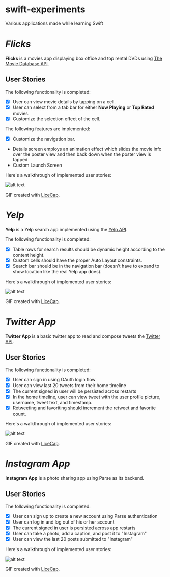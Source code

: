 # swift-experiments
Various applications made while learning Swift

# *Flicks*

**Flicks** is a movies app displaying box office and top rental DVDs using [The Movie Database API](http://docs.themoviedb.apiary.io/#).

## User Stories

The following functionality is completed:

- [x] User can view movie details by tapping on a cell.
- [x] User can select from a tab bar for either **Now Playing** or **Top Rated** movies.
- [x] Customize the selection effect of the cell.

The following features are implemented:

- [x] Customize the navigation bar.
- Details screen employs an animation effect which slides the movie info over the poster view and then back down when the poster view is tapped
- Custom Launch Screen

Here's a walkthrough of implemented user stories:

![alt text](https://github.com/alex-oser/swift-experiments/Movies/blob/master/MovieAppDemo.gif "Flicks Demo GIF")

GIF created with [LiceCap](http://www.cockos.com/licecap/).

# *Yelp*

**Yelp** is a Yelp search app implemented using the [Yelp API](http://www.yelp.com/developers/documentation/v2/search_api).

The following functionality is completed:

- [x] Table rows for search results should be dynamic height according to the content height.
- [x] Custom cells should have the proper Auto Layout constraints.
- [x] Search bar should be in the navigation bar (doesn't have to expand to show location like the real Yelp app does).

Here's a walkthrough of implemented user stories:

![alt text](https://github.com/alex-oser/swift-experiments/Yelp/blob/master/YelpDemo.gif "Yelp Demo GIF")

GIF created with [LiceCap](http://www.cockos.com/licecap/).

# *Twitter App*

**Twitter App** is a basic twitter app to read and compose tweets the [Twitter API](https://apps.twitter.com/).

## User Stories

The following functionality is completed:

- [x] User can sign in using OAuth login flow
- [x] User can view last 20 tweets from their home timeline
- [x] The current signed in user will be persisted across restarts
- [x] In the home timeline, user can view tweet with the user profile picture, username, tweet text, and timestamp.
- [x] Retweeting and favoriting should increment the retweet and favorite count.

Here's a walkthrough of implemented user stories:

![alt text](https://github.com/alex-oser/swift-experiments/Twitter/blob/master/TwitterDemo.gif "Twitter Demo GIF")

GIF created with [LiceCap](http://www.cockos.com/licecap/).


# *Instagram App*

**Instagram App** is a photo sharing app using Parse as its backend.

## User Stories

The following functionality is completed:

- [x] User can sign up to create a new account using Parse authentication
- [x] User can log in and log out of his or her account
- [x] The current signed in user is persisted across app restarts
- [x] User can take a photo, add a caption, and post it to "Instagram"
- [x] User can view the last 20 posts submitted to "Instagram"

Here's a walkthrough of implemented user stories:

![alt text](https://github.com/alex-oser/swift-experiments/Instagram/blob/master/InstagramDemo.gif "Instagram Demo GIF")

GIF created with [LiceCap](http://www.cockos.com/licecap/).

